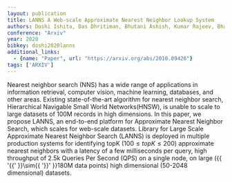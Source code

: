 ```yaml
---
layout: publication
title: LANNS A Web-scale Approximate Nearest Neighbor Lookup System
authors: Doshi Ishita, Das Dhritiman, Bhutani Ashish, Kumar Rajeev, Bhatt Rushi, Balasubramanian Niranjan
conference: "Arxiv"
year: 2020
bibkey: doshi2020lanns
additional_links:
  - {name: "Paper", url: "https://arxiv.org/abs/2010.09426"}
tags: ['ARXIV']
---
```

Nearest neighbor search (NNS) has a wide range of applications in information retrieval, computer vision, machine learning, databases, and other areas. Existing state-of-the-art algorithm for nearest neighbor search, Hierarchical Navigable Small World Networks(HNSW), is unable to scale to large datasets of 100M records in high dimensions. In this paper, we propose LANNS, an end-to-end platform for Approximate Nearest Neighbor Search, which scales for web-scale datasets. Library for Large Scale Approximate Nearest Neighbor Search (LANNS) is deployed in multiple production systems for identifying topK ($100 \leq topK \leq 200$) approximate nearest neighbors with a latency of a few milliseconds per query, high throughput of 2.5k Queries Per Second (QPS) on a single node, on large (\{\{ '\{\{' \}\}\sim\{\{ '\}\}' \}\}180M data points) high dimensional (50-2048 dimensional) datasets.
